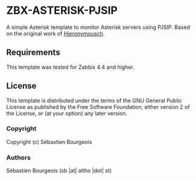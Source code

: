 ZBX-ASTERISK-PJSIP
==================

A simple Asterisk template to monitor Asterisk servers using PJSIP.
Based on the original work of [Hieronymousch](https://github.com/hieronymousch/zabbix-asterisk-pjsip).

Requirements
------------

This template was tested for Zabbix 4.4 and higher.

License
-------

This template is distributed under the terms of the GNU General Public License as published by the Free Software Foundation; either version 2 of the License, or (at your option) any later version.

### Copyright

  Copyright (c) Sébastien Bourgeois

### Authors

  Sébastien Bourgeois
  (sb |at| altho |dot| st)
